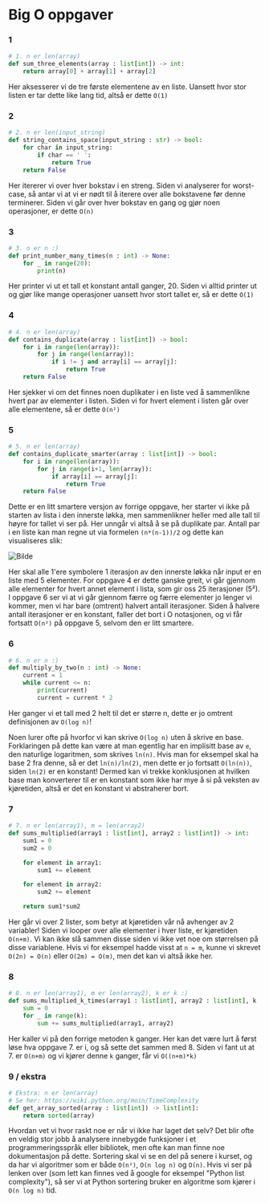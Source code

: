 # Big O oppgaver

### 1

```python
# 1. n er len(array)
def sum_three_elements(array : list[int]) -> int:
    return array[0] + array[1] + array[2]
```

Her aksesserer vi de tre første elementene av en liste. Uansett hvor stor listen er tar
dette like lang tid, altså er dette `O(1)`

### 2
```python
# 2. n er len(input_string)
def string_contains_space(input_string : str) -> bool:
    for char in input_string:
        if char == ' ':
            return True
    return False
```

Her itererer vi over hver bokstav i en streng. Siden vi analyserer for worst-case, så
antar vi at vi er nødt til å iterere over alle bokstavene før denne terminerer. Siden vi
går over hver bokstav en gang og gjør noen operasjoner, er dette `O(n)`

### 3
```python
# 3. n er n :)
def print_number_many_times(n : int) -> None:
    for _ in range(20):
        print(n)
```

Her printer vi ut et tall et konstant antall ganger, 20. Siden vi alltid printer ut og
gjør like mange operasjoner uansett hvor stort tallet er, så er dette `O(1)`

### 4

```python
# 4. n er len(array)
def contains_duplicate(array : list[int]) -> bool:
    for i in range(len(array)):
        for j in range(len(array)):
            if i != j and array[i] == array[j]:
                return True
    return False
```
Her sjekker vi om det finnes noen duplikater i en liste ved å sammenlikne hvert par av
elementer i listen. Siden vi for hvert element i listen går over alle elementene, så er
dette `O(n²)`

### 5

```python
# 5. n er len(array)
def contains_duplicate_smarter(array : list[int]) -> bool:
    for i in range(len(array)):
        for j in range(i+1, len(array)):
            if array[i] == array[j]:
                return True
    return False
```

Dette er en litt smartere versjon av forrige oppgave, her starter vi ikke på starten av
lista i den innerste løkka, men sammenlikner heller med alle tall til høyre for tallet vi
ser på. Her unngår vi altså å se på duplikate par. Antall par i en liste kan man regne ut
via formelen `(n*(n-1))/2` og dette kan visualiseres slik:

![Bilde](https://i.imgur.com/iMHvCLq.png)

Her skal alle 1'ere symbolere 1 iterasjon av den innerste løkka når input er en liste med
5 elementer. For oppgave 4 er dette ganske greit, vi går gjennom alle elementer for hvert
annet element i lista, som gir oss 25 iterasjoner (5²). I oppgave 6 ser vi at vi går
gjennom færre og færre elementer jo lenger vi kommer, men vi har bare (omtrent) halvert
antall iterasjoner. Siden å halvere antall iterasjoner er en konstant, faller det bort i O
notasjonen, og vi får fortsatt `O(n²)` på oppgave 5, selvom den er litt smartere.


### 6

```python
# 6. n er n :)
def multiply_by_two(n : int) -> None:
    current = 1
    while current <= n:
        print(current)
        current = current * 2

```

Her ganger vi et tall med 2 helt til det er større n, dette er jo omtrent definisjonen av
`O(log n)`! 

Noen lurer ofte på hvorfor vi kan skrive `O(log n)` uten å skrive en base. Forklaringen på
dette kan være at man egentlig har en implisitt base av `e`, den naturlige logaritmen, som
skrives `ln(n)`. Hvis man for eksempel skal ha base 2 fra denne, så er det `ln(n)/ln(2)`,
men dette er jo fortsatt `O(ln(n))`, siden `ln(2)` er en konstant! Dermed kan vi trekke
konklusjonen at hvilken base man konverterer til er en konstant som ikke har mye å si på
veksten av kjøretiden, altså er det en konstant vi abstraherer bort.


### 7

```python
# 7. n er len(array1), m = len(array2)
def sums_multiplied(array1 : list[int], array2 : list[int]) -> int:
    sum1 = 0
    sum2 = 0

    for element in array1:
        sum1 += element

    for element in array2:
        sum2 += element

    return sum1*sum2

```
Her går vi over 2 lister, som betyr at kjøretiden vår nå avhenger av 2 variabler! Siden vi
looper over alle elementer i hver liste, er kjøretiden `O(n+m)`. Vi kan ikke slå sammen
disse siden vi ikke vet noe om størrelsen på disse variablene. Hvis vi for eksempel hadde
visst at `n = m`, kunne vi skrevet `O(2n) = O(n)` eller `O(2m) = O(m)`, men det kan vi altså ikke her.

### 8

```python
# 8. n er len(array1), m er len(array2), k er k :)
def sums_multiplied_k_times(array1 : list[int], array2 : list[int], k : int):
    sum = 0
    for _ in range(k):
        sum += sums_multiplied(array1, array2)

```

Her kaller vi på den forrige metoden k ganger. Her kan det være lurt å først løse hva
oppgave 7. er i, og så sette det sammen med 8. Siden vi fant ut at 7. er `O(n+m)` og vi
kjører denne `k` ganger, får vi `O((n+m)*k)`

### 9 / ekstra

```python
# Ekstra: n er len(array)
# Se her: https://wiki.python.org/moin/TimeComplexity
def get_array_sorted(array : list[int]) -> list[int]:
    return sorted(array)
```
Hvordan vet vi hvor raskt noe er når vi ikke har laget det selv? Det blir ofte en veldig
stor jobb å analysere innebygde funksjoner i et programmeringsspråk eller bibliotek, men
ofte kan man finne noe dokumentasjon på dette. Sortering skal vi se en del på senere i
kurset, og da har vi algoritmer som er både `O(n²)`, `O(n log n)` og `O(n)`. Hvis vi ser
på lenken over (som lett kan finnes ved å google for eksempel "Python list complexity"),
så ser vi at Python sortering bruker en algoritme som kjører i `O(n log n)` tid.

